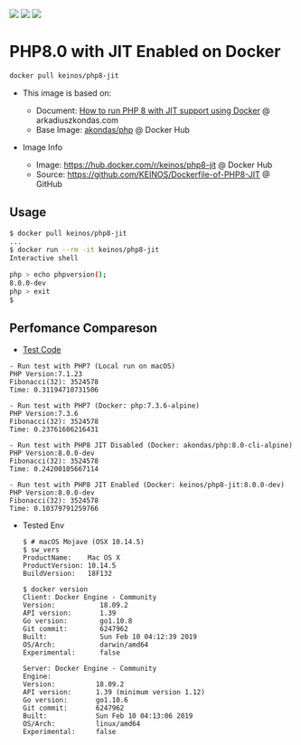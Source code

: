 [![](https://images.microbadger.com/badges/image/keinos/php8-jit.svg)](https://microbadger.com/images/keinos/php8-jit "See Image Info on microbadger.com")
[![](https://img.shields.io/docker/cloud/automated/keinos/php8-jit.svg)](https://hub.docker.com/r/keinos/php8-jit "Docker Cloud Automated build")
[![](https://img.shields.io/docker/cloud/build/keinos/php8-jit.svg)](https://hub.docker.com/r/keinos/php8-jit/builds "Docker Cloud Build Status")

# PHP8.0 with JIT Enabled on Docker

```bash
docker pull keinos/php8-jit
```

- This image is based on:
  - Document: [How to run PHP 8 with JIT support using Docker](https://arkadiuszkondas.com/how-to-run-php-8-with-jit-support-using-docker/) @ arkadiuszkondas.com
  - Base Image: [akondas/php](https://hub.docker.com/r/akondas/php) @ Docker Hub

- Image Info
  - Image: https://hub.docker.com/r/keinos/php8-jit @ Docker Hub
  - Source: https://github.com/KEINOS/Dockerfile-of-PHP8-JIT @ GitHub

## Usage

```bash
$ docker pull keinos/php8-jit
...
$ docker run --rm -it keinos/php8-jit
Interactive shell

php > echo phpversion();
8.0.0-dev
php > exit
$
```

## Perfomance Compareson

- [Test Code](https://github.com/KEINOS/Dockerfile-of-PHP8-JIT/blob/php8-jit/test/test-fibonacci.php)

```shellsession
- Run test with PHP7 (Local run on macOS)
PHP Version:7.1.23
Fibonacci(32): 3524578
Time: 0.31194710731506

- Run test with PHP7 (Docker: php:7.3.6-alpine)
PHP Version:7.3.6
Fibonacci(32): 3524578
Time: 0.23761606216431

- Run test with PHP8 JIT Disabled (Docker: akondas/php:8.0-cli-alpine)
PHP Version:8.0.0-dev
Fibonacci(32): 3524578
Time: 0.24200105667114

- Run test with PHP8 JIT Enabled (Docker: keinos/php8-jit:8.0.0-dev)
PHP Version:8.0.0-dev
Fibonacci(32): 3524578
Time: 0.10379791259766
```

- Tested Env

    ```shellsession
    $ # macOS Mojave (OSX 10.14.5)
    $ sw_vers
    ProductName:	Mac OS X
    ProductVersion:	10.14.5
    BuildVersion:	18F132

    $ docker version
    Client: Docker Engine - Community
    Version:           18.09.2
    API version:       1.39
    Go version:        go1.10.8
    Git commit:        6247962
    Built:             Sun Feb 10 04:12:39 2019
    OS/Arch:           darwin/amd64
    Experimental:      false

    Server: Docker Engine - Community
    Engine:
    Version:          18.09.2
    API version:      1.39 (minimum version 1.12)
    Go version:       go1.10.6
    Git commit:       6247962
    Built:            Sun Feb 10 04:13:06 2019
    OS/Arch:          linux/amd64
    Experimental:     false
    ```
